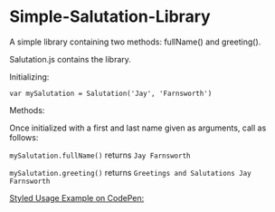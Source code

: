 # Simple-Salutation-Library
A simple library containing two methods: fullName() and greeting(). 

Salutation.js contains the library. 

Initializing: 

```var mySalutation = Salutation('Jay', 'Farnsworth')```

Methods:

Once initialized with a first and last name given as arguments, call as follows:

```mySalutation.fullName()```
returns
```Jay Farnsworth```

```mySalutation.greeting()```
returns
```Greetings and Salutations Jay Farnsworth```

[Styled Usage Example on CodePen:](https://codepen.io/kubrickan/pen/KRVBja)
